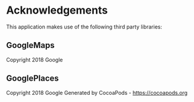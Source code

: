 # Acknowledgements
This application makes use of the following third party libraries:

## GoogleMaps

Copyright 2018 Google

## GooglePlaces

Copyright 2018 Google
Generated by CocoaPods - https://cocoapods.org
